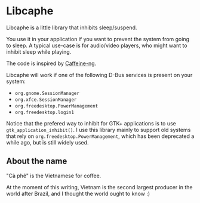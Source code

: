 Libcaphe
========

Libcaphe is a little library that inhibits sleep/suspend.

You use it in your application if you want to prevent the system from going to
sleep. A typical use-case is for audio/video players, who might want to inhibit
sleep while playing.

The code is inspired by [Caffeine-ng](https://gitlab.com/hobarrera/caffeine-ng).

Libcaphe will work if one of the following D-Bus services is present on your
system:

- `org.gnome.SessionManager`
- `org.xfce.SessionManager`
- `org.freedesktop.PowerManagement`
- `org.freedesktop.login1`

Notice that the prefered way to inhibit for GTK+ applications is to use
`gtk_application_inhibit()`. I use this library mainly to support old systems
that rely on `org.freedesktop.PowerManagement`, which has been deprecated a
while ago, but is still widely used.



About the name
--------------

"Cà phê" is the Vietnamese for coffee.

At the moment of this writing, Vietnam is the second largest producer in the
world after Brazil, and I thought the world ought to know :)
